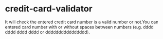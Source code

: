 # credit-card-validator
It will check the entered credit card number is a valid number or not.You can entered card number with or without spaces between numbers (e.g. dddd dddd dddd dddd or dddddddddddddddd).
